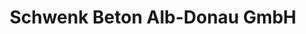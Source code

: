 ---
title: "Schwenk Beton Alb-Donau GmbH"
url: /merklingen/schwenk-beton-alb-donau-gmbh/
shop: Baustoffe
---